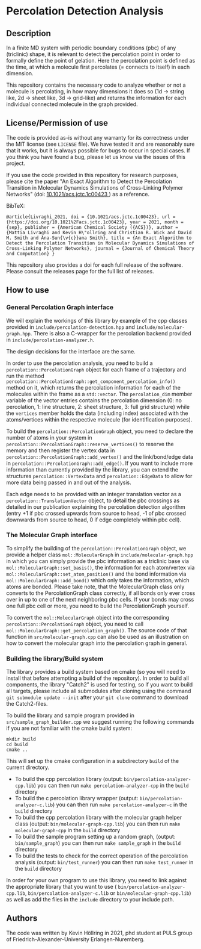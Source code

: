 # Percolation Detection Analysis

## Description

In a finite MD system with periodic boundary conditions (pbc) of any (triclinic) shape, it is relevant to detect the percolation point in order to formally define the point of gelation. 
Here the percolation point is defined as the time, at which a molecule first percolates (= connects to itself) in each dimension. 

This repository contains the necessary code to analyze whether or not a molecule is percolating, in how many dimensions it does so (1d -> string like, 2d -> sheet like, 3d -> grid-like) and returns the information for each individual connected molecule in the graph provided.

## License/Permission of use

The code is provided as-is without any warranty for its correctness under the MIT license (see `LICENSE` file). We have tested it and are reasonably sure that it works, but it is always possible for bugs to occur in special cases. If you think you have found a bug, please let us know via the issues of this project.

If you use the code provided in this repository for research purposes, please cite the paper "An Exact Algorithm to Detect the Percolation Transition in Molecular Dynamics Simulations of Cross-Linking Polymer Networks" (doi: [10.1021/acs.jctc.1c00423 ](https://doi.org/10.1021/acs.jctc.1c00423 )) as a reference.

BibTeX:
```
@article{Livraghi_2021, doi = {10.1021/acs.jctc.1c00423}, url = {https://doi.org/10.1021%2Facs.jctc.1c00423}, year = 2021, month = {sep}, publisher = {American Chemical Society ({ACS})}, author = {Mattia Livraghi and Kevin H\"ollring and Christian R. Wick and David M. Smith and Ana-Sun{\v{c}}ana Smith}, title = {An Exact Algorithm to Detect the Percolation Transition in Molecular Dynamics Simulations of Cross-Linking Polymer Networks}, journal = {Journal of Chemical Theory and Computation} } 
```

This repository also provides a doi for each full release of the software. Please consult the releases page for the full list of releases.

## How to use

### General Percolation Graph interface
We will explain the workings of this library by example of the cpp classes provided in `include/percolation-detection.hpp` and `include/molecular-graph.hpp`. There is also a C-wrapper for the percolation backend provided in `include/percolation-analyzer.h`.

The design decisions for the interface are the same.

In order to use the percolation analysis, you need to build a `percolation::PercolationGraph` object for each frame of a trajectory and run the method `percolation::PercolationGraph::get_component_percolation_info()` method on it, which returns the percolation information for each of the molecules within the frame as a `std::vector`. 
The `percolation_dim` member variable of the vector entries contains the percolation dimension (0: no percolation, 1: line structure, 2: sheet structure, 3: full grid structure) while the `vertices` member holds the data (including index) associated with the atoms/vertices within the respective molecule (for identification purposes).

To build the `percolation::PercolationGraph` object, you need to declare the number of atoms in your system in `percolation::PercolationGraph::reserve_vertices()` to reserve the memory and then register the vertex data in `percolation::PercolationGraph::add_vertex()` and the link/bond/edge data in `percolation::PercolationGraph::add_edge()`.
If you want to include more information than currently provided by the library, you can extend the structures `percolation::VertexData` and `percolation::EdgeData`  to allow for more data being passed in and out of the analysis.

Each edge needs to be provided with an integer translation vector as a `percolation::TranslationVector` object, to detail the pbc crossings as detailed in our publication explaining the percolation detection algorithm (entry +1 if pbc crossed upwards from source to head, -1 of pbc crossed downwards from source to head, 0 if edge completely within pbc cell).

### The Molecular Graph interface

To simplify the building of the `percolation::PercolationGraph` object, we provide a helper class `mol::MolecularGraph` in `include/molecular-graph.hpp` in which you can simply provide the pbc information as a triclinic base via `mol::MolecularGraph::set_basis()`, the information for each atom/vertex via `mol::MolecularGraph::set_atom_position()` and the bond information via `mol::MolecularGraph::add_bond()` which only takes the information, which atoms are bonded. Please take note, that the MolecularGraph class only converts to the PercolationGraph class correctly, if all bonds only ever cross over in up to one of the next neighboring pbc cells. If your bonds may cross one full pbc cell or more, you need to build the PercolationGraph yourself.

To convert the `mol::MolecularGraph` object into the corresponding `percolation::PercolationGraph` object, you need to call `mol::MolecularGraph::get_percolation_graph()`. The source code of that function in `src/molecular-graph.cpp` can also be used as an illustration on how to convert the molecular graph into the percolation graph in general.

### Building the library/Build system

The library provides a build system based on cmake (so you will need to install that before attempting a build of the repository). 
In order to build all components, the library "Catch2" is used for testing, so if you want to build all targets, please include all submodules after cloning using the command `git submodule update --init` after your `git clone` command to download the Catch2-files.

To build the library and sample program provided in `src/sample_graph_builder.cpp` we suggest running the following commands if you are not familiar with the cmake build system:
```
mkdir build
cd build 
cmake ..
```

This will set up the cmake configuration in a subdirectory `build` of the current directory.
* To build the cpp percolation library (output: `bin/percolation-analyzer-cpp.lib`) you can then run `make percolation-analyzer-cpp` in the `build` directory
* To build the c percolation library wrapper (output: `bin/percolation-analyzer-c.lib`) you can then run `make percolation-analyzer-c` in the `build` directory
* To build the cpp percolation library with the molecular graph helper class (output: `bin/molecular-graph-cpp.lib`) you can then run `make molecular-graph-cpp` in the `build` directory
* To build the sample program setting up a random graph, (output: `bin/sample_graph`) you can then run `make sample_graph` in the `build` directory
* To build the tests to check for the correct operation of the percolation analysis (output: `bin/test_runner`) you can then run `make test_runner` in the `build` directory

In order for your own program to use this library, you need to link against the appropriate library that you want to use ( `bin/percolation-analyzer-cpp.lib`,  `bin/percolation-analyzer-c.lib` or  `bin/molecular-graph-cpp.lib`) as well as add the files in the `include` directory to your include path.
## Authors

The code was written by Kevin Höllring in 2021, phd student at PULS group of Friedrich-Alexander-University Erlangen-Nuremberg.
